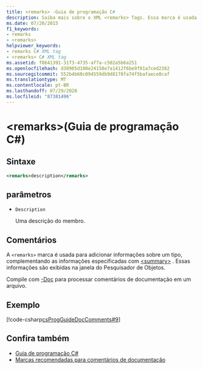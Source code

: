 ```yaml
---
title: <remarks> -Guia de programação C#
description: Saiba mais sobre o XML <remarks> Tags. Essa marca é usada para adicionar informações sobre um tipo, complementando as informações especificadas com <summary>.
ms.date: 07/20/2015
f1_keywords:
- remarks
- <remarks>
helpviewer_keywords:
- remarks C# XML tag
- <remarks> C# XML tag
ms.assetid: f8641391-31f3-4735-af7a-c502a5b6a251
ms.openlocfilehash: d38905d100e24158e7a1412f6be9f01a7ced2382
ms.sourcegitcommit: 552b4b60c094559db9d8178fa74f5bafaece0caf
ms.translationtype: MT
ms.contentlocale: pt-BR
ms.lasthandoff: 07/29/2020
ms.locfileid: "87381496"
---
```

# <a name="remarks-c-programming-guide"></a>\<remarks>(Guia de programação C#)

## <a name="syntax"></a>Sintaxe

```xml
<remarks>description</remarks>
```

## <a name="parameters"></a>parâmetros

- `Description`

  Uma descrição do membro.

## <a name="remarks"></a>Comentários

A `<remarks>` marca é usada para adicionar informações sobre um tipo, complementando as informações especificadas com [\<summary>](./summary.md) . Essas informações são exibidas na janela do Pesquisador de Objetos.

Compile com [-Doc](../../language-reference/compiler-options/doc-compiler-option.md) para processar comentários de documentação em um arquivo.

## <a name="example"></a>Exemplo

[!code-csharp[csProgGuideDocComments#9](~/samples/snippets/csharp/VS_Snippets_VBCSharp/csProgGuideDocComments/CS/DocComments.cs#9)]

## <a name="see-also"></a>Confira também

- [Guia de programação C#](../index.md)
- [Marcas recomendadas para comentários de documentação](./recommended-tags-for-documentation-comments.md)
